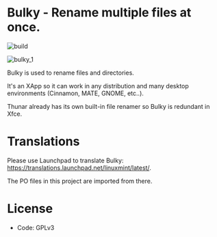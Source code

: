 # Bulky - Rename multiple files at once.
![build](https://github.com/linuxmint/bulky/actions/workflows/build.yml/badge.svg)

![bulky_1](https://github.com/user-attachments/assets/d8ba440b-5223-4387-904d-62beffec6711)


Bulky is used to rename files and directories.

It's an XApp so it can work in any distribution and many desktop environments (Cinnamon, MATE, GNOME, etc..).

Thunar already has its own built-in file renamer so Bulky is redundant in Xfce.

# Translations

Please use Launchpad to translate Bulky: https://translations.launchpad.net/linuxmint/latest/.

The PO files in this project are imported from there.

# License

- Code: GPLv3
